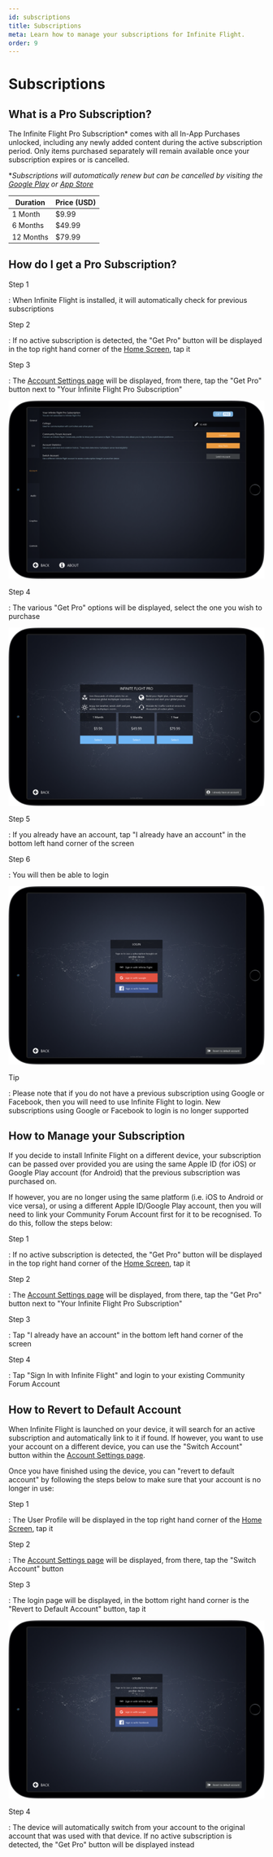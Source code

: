 ```yaml
---
id: subscriptions
title: Subscriptions
meta: Learn how to manage your subscriptions for Infinite Flight.
order: 9
---
```


# Subscriptions



## What is a Pro Subscription?

The Infinite Flight Pro Subscription* comes with all In-App Purchases unlocked, including any newly added content during the active subscription period. Only items purchased separately will remain available once your subscription expires or is cancelled.



**Subscriptions will automatically renew but can be cancelled by visiting the [Google Play](https://support.google.com/googleplay/answer/7018481?co=GENIE.Platform%3DAndroid&hl=en) or [App Store](https://support.apple.com/en-gb/HT202039)*



| Duration  | Price (USD) |
| --------- | ----------- |
| 1 Month   | $9.99       |
| 6 Months  | $49.99      |
| 12 Months | $79.99      |



## How do I get a Pro Subscription?



Step 1

: When Infinite Flight is installed, it will automatically check for previous subscriptions



Step 2

: If no active subscription is detected, the "Get Pro" button will be displayed in the top right hand corner of the [Home Screen](/guide/getting-started/home-user-interface/home-screen#home-screen), tap it



Step 3

: The [Account Settings page](/guide/getting-started/home-user-interface/settings#account) will be displayed, from there, tap the "Get Pro" button next to "Your Infinite Flight Pro Subscription"



![Account Settings Page](_images/manual/frames/account.png)



Step 4

: The various "Get Pro" options will be displayed, select the one you wish to purchase



![Get Pro](_images/manual/frames/get-pro.png)



Step 5

: If you already have an account, tap "I already have an account" in the bottom left hand corner of the screen



Step 6

: You will then be able to login



![Login](_images/manual/frames/login2.png)



Tip

: Please note that if you do not have a previous subscription using Google or Facebook, then you will need to use Infinite Flight to login. New subscriptions using Google or Facebook to login is no longer supported



## How to Manage your Subscription

If you decide to install Infinite Flight on a different device, your subscription can be passed over provided you are using the same Apple ID (for iOS) or Google Play account (for Android) that the previous subscription was purchased on.



If however, you are no longer using the same platform (i.e. iOS to Android or vice versa), or using a different Apple ID/Google Play account, then you will need to link your Community Forum Account first for it to be recognised. To do this, follow the steps below:



Step 1

: If no active subscription is detected, the "Get Pro" button will be displayed in the top right hand corner of the [Home Screen](/guide/getting-started/home-user-interface/home-screen#home-screen), tap it



Step 2

: The [Account Settings page](/guide/getting-started/home-user-interface/settings#account) will be displayed, from there, tap the "Get Pro" button next to "Your Infinite Flight Pro Subscription"



Step 3

: Tap "I already have an account" in the bottom left hand corner of the screen



Step 4

: Tap "Sign In with Infinite Flight" and login to your existing Community Forum Account



## How to Revert to Default Account 

When Infinite Flight is launched on your device, it will search for an active subscription and automatically link to it if found. If however, you want to use your account on a different device, you can use the "Switch Account" button within the [Account Settings page](/guide/getting-started/home-user-interface/settings#account).



Once you have finished using the device, you can "revert to default account" by following the steps below to make sure that your account is no longer in use:



Step 1

: The User Profile will be displayed in the top right hand corner of the [Home Screen](/guide/getting-started/home-user-interface/home-screen#home-screen), tap it



Step 2

: The [Account Settings page](/guide/getting-started/home-user-interface/settings#account) will be displayed, from there, tap the "Switch Account" button



Step 3

: The login page will be displayed, in the bottom right hand corner is the "Revert to Default Account" button, tap it



![Login](_images/manual/frames/login2.png)



Step 4

: The device will automatically switch from your account to the original account that was used with that device. If no active subscription is detected, the "Get Pro" button will be displayed instead